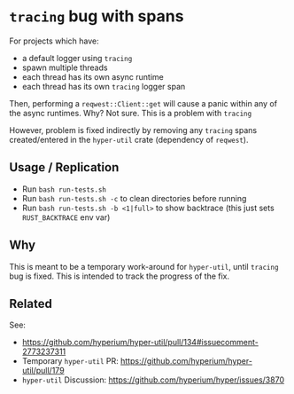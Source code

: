 # `tracing` bug with spans

For projects which have:

* a default logger using `tracing`
* spawn multiple threads
* each thread has its own async runtime
* each thread has its own `tracing` logger span

Then, performing a `reqwest::Client::get` will cause a panic within any of the async runtimes. Why? Not sure. This is a problem with `tracing`

However, problem is fixed indirectly by removing any `tracing` spans created/entered in the `hyper-util` crate (dependency of `reqwest`).

## Usage / Replication

* Run `bash run-tests.sh`
* Run `bash run-tests.sh -c` to clean directories before running
* Run `bash run-tests.sh -b <1|full>` to show backtrace (this just sets `RUST_BACKTRACE` env var)

## Why

This is meant to be a temporary work-around for `hyper-util`, until `tracing` bug is fixed. This is intended to track the progress of the fix.

## Related

See:

* https://github.com/hyperium/hyper-util/pull/134#issuecomment-2773237311
* Temporary `hyper-util` PR: https://github.com/hyperium/hyper-util/pull/179
* `hyper-util` Discussion: https://github.com/hyperium/hyper/issues/3870
